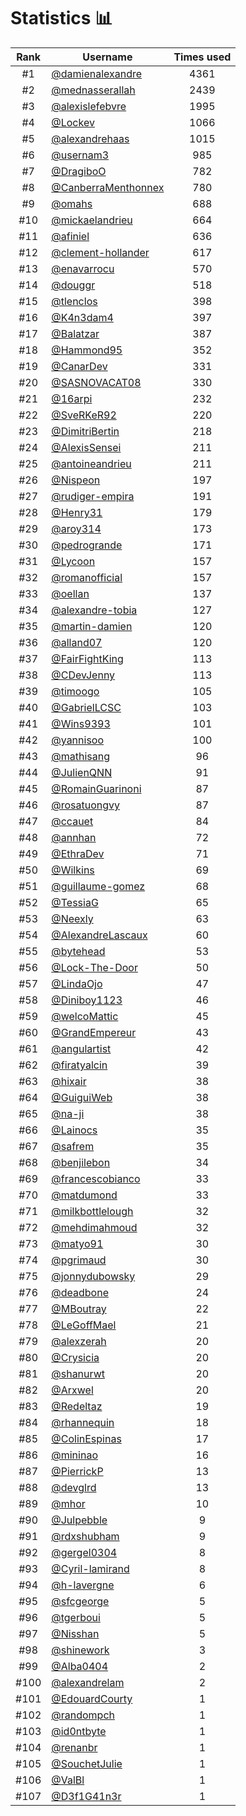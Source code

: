 # Statistics 📊

|Rank|Username|Times used|
:--------:|--------|:--------:|
|#1|[@damienalexandre](https://github.com/damienalexandre)|4361|
|#2|[@mednasserallah](https://github.com/mednasserallah)|2439|
|#3|[@alexislefebvre](https://github.com/alexislefebvre)|1995|
|#4|[@Lockev](https://github.com/Lockev)|1066|
|#5|[@alexandrehaas](https://github.com/alexandrehaas)|1015|
|#6|[@usernam3](https://github.com/usernam3)|985|
|#7|[@DragiboO](https://github.com/DragiboO)|782|
|#8|[@CanberraMenthonnex](https://github.com/CanberraMenthonnex)|780|
|#9|[@omahs](https://github.com/omahs)|688|
|#10|[@mickaelandrieu](https://github.com/mickaelandrieu)|664|
|#11|[@afiniel](https://github.com/afiniel)|636|
|#12|[@clement-hollander](https://github.com/clement-hollander)|617|
|#13|[@enavarrocu](https://github.com/enavarrocu)|570|
|#14|[@douggr](https://github.com/douggr)|518|
|#15|[@tlenclos](https://github.com/tlenclos)|398|
|#16|[@K4n3dam4](https://github.com/K4n3dam4)|397|
|#17|[@Balatzar](https://github.com/Balatzar)|387|
|#18|[@Hammond95](https://github.com/Hammond95)|352|
|#19|[@CanarDev](https://github.com/CanarDev)|331|
|#20|[@SASNOVACAT08](https://github.com/SASNOVACAT08)|330|
|#21|[@16arpi](https://github.com/16arpi)|232|
|#22|[@SveRKeR92](https://github.com/SveRKeR92)|220|
|#23|[@DimitriBertin](https://github.com/DimitriBertin)|218|
|#24|[@AlexisSensei](https://github.com/AlexisSensei)|211|
|#25|[@antoineandrieu](https://github.com/antoineandrieu)|211|
|#26|[@Nispeon](https://github.com/Nispeon)|197|
|#27|[@rudiger-empira](https://github.com/rudiger-empira)|191|
|#28|[@Henry31](https://github.com/Henry31)|179|
|#29|[@aroy314](https://github.com/aroy314)|173|
|#30|[@pedrogrande](https://github.com/pedrogrande)|171|
|#31|[@Lycoon](https://github.com/Lycoon)|157|
|#32|[@romanofficial](https://github.com/romanofficial)|157|
|#33|[@oellan](https://github.com/oellan)|137|
|#34|[@alexandre-tobia](https://github.com/alexandre-tobia)|127|
|#35|[@martin-damien](https://github.com/martin-damien)|120|
|#36|[@alland07](https://github.com/alland07)|120|
|#37|[@FairFightKing](https://github.com/FairFightKing)|113|
|#38|[@CDevJenny](https://github.com/CDevJenny)|113|
|#39|[@timoogo](https://github.com/timoogo)|105|
|#40|[@GabrielLCSC](https://github.com/GabrielLCSC)|103|
|#41|[@Wins9393](https://github.com/Wins9393)|101|
|#42|[@yannisoo](https://github.com/yannisoo)|100|
|#43|[@mathisang](https://github.com/mathisang)|96|
|#44|[@JulienQNN](https://github.com/JulienQNN)|91|
|#45|[@RomainGuarinoni](https://github.com/RomainGuarinoni)|87|
|#46|[@rosatuongvy](https://github.com/rosatuongvy)|87|
|#47|[@ccauet](https://github.com/ccauet)|84|
|#48|[@annhan](https://github.com/annhan)|72|
|#49|[@EthraDev](https://github.com/EthraDev)|71|
|#50|[@Wilkins](https://github.com/Wilkins)|69|
|#51|[@guillaume-gomez](https://github.com/guillaume-gomez)|68|
|#52|[@TessiaG](https://github.com/TessiaG)|65|
|#53|[@Neexly](https://github.com/Neexly)|63|
|#54|[@AlexandreLascaux](https://github.com/AlexandreLascaux)|60|
|#55|[@bytehead](https://github.com/bytehead)|53|
|#56|[@Lock-The-Door](https://github.com/Lock-The-Door)|50|
|#57|[@LindaOjo](https://github.com/LindaOjo)|47|
|#58|[@Diniboy1123](https://github.com/Diniboy1123)|46|
|#59|[@welcoMattic](https://github.com/welcoMattic)|45|
|#60|[@GrandEmpereur](https://github.com/GrandEmpereur)|43|
|#61|[@angulartist](https://github.com/angulartist)|42|
|#62|[@firatyalcin](https://github.com/firatyalcin)|39|
|#63|[@hixair](https://github.com/hixair)|38|
|#64|[@GuiguiWeb](https://github.com/GuiguiWeb)|38|
|#65|[@na-ji](https://github.com/na-ji)|38|
|#66|[@Lainocs](https://github.com/Lainocs)|35|
|#67|[@safrem](https://github.com/safrem)|35|
|#68|[@benjilebon](https://github.com/benjilebon)|34|
|#69|[@francescobianco](https://github.com/francescobianco)|33|
|#70|[@matdumond](https://github.com/matdumond)|33|
|#71|[@milkbottlelough](https://github.com/milkbottlelough)|32|
|#72|[@mehdimahmoud](https://github.com/mehdimahmoud)|32|
|#73|[@matyo91](https://github.com/matyo91)|30|
|#74|[@pgrimaud](https://github.com/pgrimaud)|30|
|#75|[@jonnydubowsky](https://github.com/jonnydubowsky)|29|
|#76|[@deadbone](https://github.com/deadbone)|24|
|#77|[@MBoutray](https://github.com/MBoutray)|22|
|#78|[@LeGoffMael](https://github.com/LeGoffMael)|21|
|#79|[@alexzerah](https://github.com/alexzerah)|20|
|#80|[@Crysicia](https://github.com/Crysicia)|20|
|#81|[@shanurwt](https://github.com/shanurwt)|20|
|#82|[@Arxwel](https://github.com/Arxwel)|20|
|#83|[@Redeltaz](https://github.com/Redeltaz)|19|
|#84|[@rhannequin](https://github.com/rhannequin)|18|
|#85|[@ColinEspinas](https://github.com/ColinEspinas)|17|
|#86|[@mininao](https://github.com/mininao)|16|
|#87|[@PierrickP](https://github.com/PierrickP)|13|
|#88|[@devglrd](https://github.com/devglrd)|13|
|#89|[@mhor](https://github.com/mhor)|10|
|#90|[@Julpebble](https://github.com/Julpebble)|9|
|#91|[@rdxshubham](https://github.com/rdxshubham)|9|
|#92|[@gergel0304](https://github.com/gergel0304)|8|
|#93|[@Cyril-lamirand](https://github.com/Cyril-lamirand)|8|
|#94|[@h-lavergne](https://github.com/h-lavergne)|6|
|#95|[@sfcgeorge](https://github.com/sfcgeorge)|5|
|#96|[@tgerboui](https://github.com/tgerboui)|5|
|#97|[@Nisshan](https://github.com/Nisshan)|5|
|#98|[@shinework](https://github.com/shinework)|3|
|#99|[@Alba0404](https://github.com/Alba0404)|2|
|#100|[@alexandrelam](https://github.com/alexandrelam)|2|
|#101|[@EdouardCourty](https://github.com/EdouardCourty)|1|
|#102|[@randompch](https://github.com/randompch)|1|
|#103|[@id0ntbyte](https://github.com/id0ntbyte)|1|
|#104|[@renanbr](https://github.com/renanbr)|1|
|#105|[@SouchetJulie](https://github.com/SouchetJulie)|1|
|#106|[@ValBl](https://github.com/ValBl)|1|
|#107|[@D3f1G41n3r](https://github.com/D3f1G41n3r)|1|
